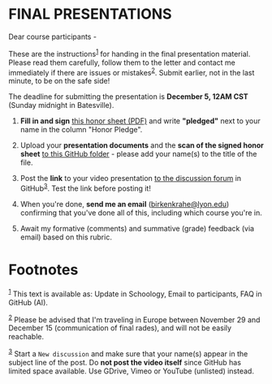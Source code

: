 

# FINAL PRESENTATIONS

Dear course participants -

These are the instructions<sup><a id="fnr.1" class="footref" href="#fn.1">1</a></sup> for handing in the final presentation
material. Please read them carefully, follow them to the letter
and contact me immediately if there are issues or
mistakes<sup><a id="fnr.2" class="footref" href="#fn.2">2</a></sup>. Submit earlier, not in the last minute, to be on
the safe side!

The deadline for submitting the presentation is **December 5, 12AM
CST** (Sunday midnight in Batesville).

1.  **Fill in and sign** [this honor sheet (PDF)](https://github.com/birkenkrahe/org/blob/master/Honor_pledge.pdf) and write
    **"pledged"** next to your name in the column "Honor Pledge".

2.  Upload your **presentation documents** and the **scan of the
    signed honor sheet** [to this GitHub folder](https://github.com/birkenkrahe/ai482/tree/main/presentations/4th_sprint_review) - please add your
    name(s) to the title of the file.

3.  Post the **link** to your video presentation [to the discussion
    forum](https://github.com/birkenkrahe/ai482/discussions) in GitHub<sup><a id="fnr.3" class="footref" href="#fn.3">3</a></sup>. Test the link before posting it!

4.  When you're done, **send me an email** (birkenkrahe@lyon.edu)
    confirming that you've done all of this, including which
    course you're in.

5.  Await my formative (comments) and summative (grade) feedback
    (via email) based on this rubric.


# Footnotes

<sup><a id="fn.1" href="#fnr.1">1</a></sup> This text is available as: Update in Schoology, Email to  participants, FAQ in GitHub (AI).

<sup><a id="fn.2" href="#fnr.2">2</a></sup> Please be advised that I'm traveling in Europe between November
29 and December 15 (communication of final rades), and will not be
easily reachable.

<sup><a id="fn.3" href="#fnr.3">3</a></sup> Start a `New discussion` and make sure that your name(s) appear
in the subject line of the post. Do **not post the video itself** since
GitHub has limited space available. Use GDrive, Vimeo or YouTube
(unlisted) instead.
